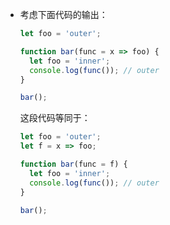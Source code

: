 * 考虑下面代码的输出：

  ```js
  let foo = 'outer';

  function bar(func = x => foo) {
    let foo = 'inner';
    console.log(func()); // outer
  }
  
  bar();
  ```
  
  这段代码等同于：
  
  ```js
  let foo = 'outer';
  let f = x => foo;
  
  function bar(func = f) {
    let foo = 'inner';
    console.log(func()); // outer
  }
  
  bar();
  ```

